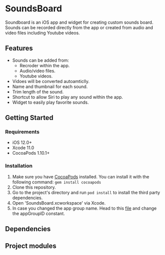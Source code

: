 # SoundsBoard

Soundboard is an iOS app and widget for creating custom sounds board. Sounds can be recorded directly from the app or created from audio and video files including Youtube videos.

## Features
- Sounds can be added from:
  - Recroder within the app.
  - Audio/video files.
  - Youtube videos.
- Vidoes will be converted autoamticlly.
- Name and thumbnail for each sound.
- Trim length of the sound.
- Shortcut to allow Siri to play any sound within the app.
- Widget to easily play favorite sounds.

## Getting Started
### Requirements
- iOS 12.0+
- Xcode 11.0
- CocoaPods 1.10.1+

### Installation
1. Make sure you have [CocoaPods](http://cocoapods.org) installed. You can install it with the following command: `gem install cocoapods`
2. Clone this repository.
3. Go to the project's directory and run `pod install` to install the third party dependencies.
4. Open 'SoundsBoard.xcworkspace' via Xcode.
5. In case you changed the app group name. Head to this [file](https://github.com/ghanem-mhd/SoundsBoardApp/blob/master/SBKit/utilities/Constants.swift) and change the appGroupID constant.

## Dependencies

## Project modules
